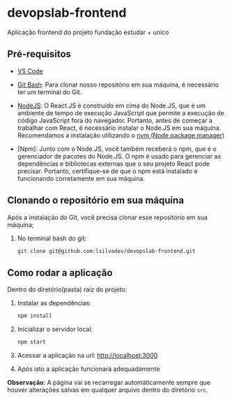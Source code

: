 # devopslab-frontend


Aplicação frontend do projeto fundação estudar + unico

## Pré-requisitos

- [VS Code](https://code.visualstudio.com/download)

- [Git Bash](https://git-scm.com/downloads):
    Para clonar nosso repositório em sua máquina, é necessário ter um terminal do Git.

- [NodeJS](https://nodejs.org/en/):
    O React.JS é construído em cima do Node.JS, que é um ambiente de tempo de execução JavaScript que permite a execução de código JavaScript fora do navegador. Portanto, antes de começar a trabalhar com React, é necessário instalar o Node.JS em sua máquina.
    Recomendamos a instalação utilizando o [nvm (Node package manager)](https://github.com/nvm-sh/nvm)
- [Npm]:
    Junto com o Node.JS, você também receberá o npm, que é o gerenciador de pacotes do Node.JS. O npm é usado para gerenciar as dependências e bibliotecas externas que o seu projeto React pode precisar. Portanto, certifique-se de que o npm está instalado e funcionando corretamente em sua máquina.

## Clonando o repositório em sua máquina

Após a instalação do Git, você precisa clonar esse repositório em sua máquina;

1. No terminal bash do git:

    ```bash
    git clone git@github.com:lsilvadev/devopslab-frontend.git
    ```

## Como rodar a aplicação

Dentro do diretório(pasta) raiz do projeto:

1. Instalar as dependências:

    ```bash
    npm install
    ```

2. Inicializar o servidor local:

    ```bash
    npm start
    ```

3. Acessar a aplicação na url: [http://localhost:3000](http://localhost:3000)

4. Após isto a aplicação funcionará adequadamente

**Observação**: A página vai se recarregar automáticamente sempre que houver alterações salvas em qualquer arquivo dentro do diretório `src`.

